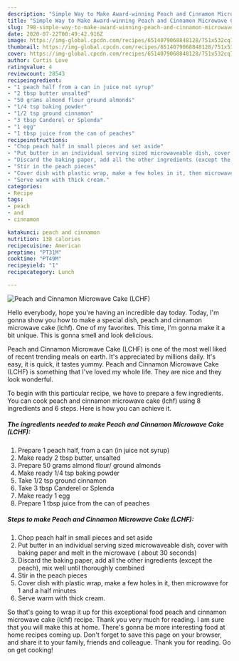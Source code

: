 ```yaml
---
description: "Simple Way to Make Award-winning Peach and Cinnamon Microwave Cake (LCHF)"
title: "Simple Way to Make Award-winning Peach and Cinnamon Microwave Cake (LCHF)"
slug: 798-simple-way-to-make-award-winning-peach-and-cinnamon-microwave-cake-lchf
date: 2020-07-22T00:49:42.916Z
image: https://img-global.cpcdn.com/recipes/6514079068848128/751x532cq70/peach-and-cinnamon-microwave-cake-lchf-recipe-main-photo.jpg
thumbnail: https://img-global.cpcdn.com/recipes/6514079068848128/751x532cq70/peach-and-cinnamon-microwave-cake-lchf-recipe-main-photo.jpg
cover: https://img-global.cpcdn.com/recipes/6514079068848128/751x532cq70/peach-and-cinnamon-microwave-cake-lchf-recipe-main-photo.jpg
author: Curtis Love
ratingvalue: 4
reviewcount: 28543
recipeingredient:
- "1 peach half from a can in juice not syrup"
- "2 tbsp butter unsalted"
- "50 grams almond flour ground almonds"
- "1/4 tsp baking powder"
- "1/2 tsp ground cinnamon"
- "3 tbsp Canderel or Splenda"
- "1 egg"
- "1 tbsp juice from the can of peaches"
recipeinstructions:
- "Chop peach half in small pieces and set aside"
- "Put butter in an individual serving sized microwaveable dish, cover with baking paper and melt in the microwave ( about 30 seconds)"
- "Discard the baking paper, add all the other ingredients (except the peach), mix well until thoroughly combined"
- "Stir in the peach pieces"
- "Cover dish with plastic wrap, make a few holes in it, then microwave for 1 and a half minutes"
- "Serve warm with thick cream."
categories:
- Recipe
tags:
- peach
- and
- cinnamon

katakunci: peach and cinnamon 
nutrition: 138 calories
recipecuisine: American
preptime: "PT31M"
cooktime: "PT49M"
recipeyield: "1"
recipecategory: Lunch

---
```



![Peach and Cinnamon Microwave Cake (LCHF)](https://img-global.cpcdn.com/recipes/6514079068848128/751x532cq70/peach-and-cinnamon-microwave-cake-lchf-recipe-main-photo.jpg)

Hello everybody, hope you're having an incredible day today. Today, I'm gonna show you how to make a special dish, peach and cinnamon microwave cake (lchf). One of my favorites. This time, I'm gonna make it a bit unique. This is gonna smell and look delicious.

Peach and Cinnamon Microwave Cake (LCHF) is one of the most well liked of recent trending meals on earth. It's appreciated by millions daily. It's easy, it is quick, it tastes yummy. Peach and Cinnamon Microwave Cake (LCHF) is something that I've loved my whole life. They are nice and they look wonderful.




To begin with this particular recipe, we have to prepare a few ingredients. You can cook peach and cinnamon microwave cake (lchf) using 8 ingredients and 6 steps. Here is how you can achieve it.

<!--inarticleads1-->

##### The ingredients needed to make Peach and Cinnamon Microwave Cake (LCHF):

1. Prepare 1 peach half, from a can (in juice not syrup)
1. Make ready 2 tbsp butter, unsalted
1. Prepare 50 grams almond flour/ ground almonds
1. Make ready 1/4 tsp baking powder
1. Take 1/2 tsp ground cinnamon
1. Take 3 tbsp Canderel or Splenda
1. Make ready 1 egg
1. Prepare 1 tbsp juice from the can of peaches




<!--inarticleads2-->

##### Steps to make Peach and Cinnamon Microwave Cake (LCHF):

1. Chop peach half in small pieces and set aside
1. Put butter in an individual serving sized microwaveable dish, cover with baking paper and melt in the microwave ( about 30 seconds)
1. Discard the baking paper, add all the other ingredients (except the peach), mix well until thoroughly combined
1. Stir in the peach pieces
1. Cover dish with plastic wrap, make a few holes in it, then microwave for 1 and a half minutes
1. Serve warm with thick cream.




So that's going to wrap it up for this exceptional food peach and cinnamon microwave cake (lchf) recipe. Thank you very much for reading. I am sure that you will make this at home. There's gonna be more interesting food at home recipes coming up. Don't forget to save this page on your browser, and share it to your family, friends and colleague. Thank you for reading. Go on get cooking!
